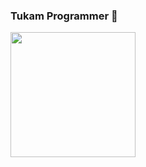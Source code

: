 ### Tukam Programmer 👋
<img align='center' src='https://media.tenor.com/3WzehOPlvHoAAAAd/ambatukam-ambasing.gif' width='200"'>
